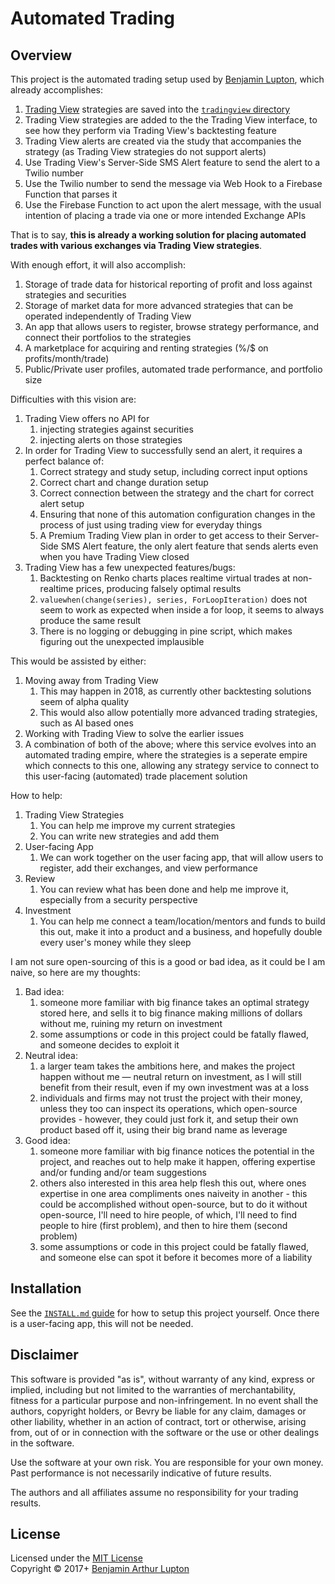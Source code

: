 # Automated Trading

## Overview

This project is the automated trading setup used by [Benjamin Lupton](https://balupton.com), which already accomplishes:

1. [Trading View](http://balupton.com/tradingview) strategies are saved into the [`tradingview` directory](https://github.com/balupton/automated-trading/tree/master/tradingview)
1. Trading View strategies are added to the the Trading View interface, to see how they perform via Trading View's backtesting feature
1. Trading View alerts are created via the study that accompanies the strategy (as Trading View strategies do not support alerts)
1. Use Trading View's Server-Side SMS Alert feature to send the alert to a Twilio number
1. Use the Twilio number to send the message via Web Hook to a Firebase Function that parses it
1. Use the Firebase Function to act upon the alert message, with the usual intention of placing a trade via one or more intended Exchange APIs

That is to say, **this is already a working solution for placing automated trades with various exchanges via Trading View strategies**.

With enough effort, it will also accomplish:

1. Storage of trade data for historical reporting of profit and loss against strategies and securities
1. Storage of market data for more advanced strategies that can be operated independently of Trading View
1. An app that allows users to register, browse strategy performance, and connect their portfolios to the strategies
1. A marketplace for acquiring and renting strategies (%/$ on profits/month/trade)
1. Public/Private user profiles, automated trade performance, and portfolio size

Difficulties with this vision are:

1. Trading View offers no API for
    1. injecting strategies against securities
    1. injecting alerts on those strategies
1. In order for Trading View to successfully send an alert, it requires a perfect balance of:
    1. Correct strategy and study setup, including correct input options
    1. Correct chart and change duration setup
    1. Correct connection between the strategy and the chart for correct alert setup
    1. Ensuring that none of this automation configuration changes in the process of just using trading view for everyday things
    1. A Premium Trading View plan in order to get access to their Server-Side SMS Alert feature, the only alert feature that sends alerts even when you have Trading View closed
1. Trading View has a few unexpected features/bugs:
    1. Backtesting on Renko charts places realtime virtual trades at non-realtime prices, producing falsely optimal results
    1. `valuewhen(change(series), series, ForLoopIteration)` does not seem to work as expected when inside a for loop, it seems to always produce the same result
    1. There is no logging or debugging in pine script, which makes figuring out the unexpected implausible

This would be assisted by either:

1. Moving away from Trading View
    1. This may happen in 2018, as currently other backtesting solutions seem of alpha quality
    1. This would also allow potentially more advanced trading strategies, such as AI based ones
1. Working with Trading View to solve the earlier issues
1. A combination of both of the above; where this service evolves into an automated trading empire, where the strategies is a seperate empire which connects to this one, allowing any strategy service to connect to this user-facing (automated) trade placement solution

How to help:

1. Trading View Strategies
    1. You can help me improve my current strategies
    1. You can write new strategies and add them
2. User-facing App
    1. We can work together on the user facing app, that will allow users to register, add their exchanges, and view performance
3. Review
    1. You can review what has been done and help me improve it, especially from a security perspective
4. Investment
    1. You can help me connect a team/location/mentors and funds to build this out, make it into a product and a business, and hopefully double every user's money while they sleep

I am not sure open-sourcing of this is a good or bad idea, as it could be I am naive, so here are my thoughts:

1. Bad idea:
    1. someone more familiar with big finance takes an optimal strategy stored here, and sells it to big finance making millions of dollars without me, ruining my return on investment
    1. some assumptions or code in this project could be fatally flawed, and someone decides to exploit it
1. Neutral idea:
    1. a larger team takes the ambitions here, and makes the project happen without me — neutral return on investment, as I will still benefit from their result, even if my own investment was at a loss
    1. individuals and firms may not trust the project with their money, unless they too can inspect its operations, which open-source provides - however, they could just fork it, and setup their own product based off it, using their big brand name as leverage
1. Good idea:
    1. someone more familiar with big finance notices the potential in the project, and reaches out to help make it happen, offering expertise and/or funding and/or team suggestions
    1. others also interested in this area help flesh this out, where ones expertise in one area compliments ones naiveity in another - this could be accomplished without open-source, but to do it without open-source, I'll need to hire people, of which, I'll need to find people to hire (first problem), and then to hire them (second problem)
    1. some assumptions or code in this project could be fatally flawed, and someone else can spot it before it becomes more of a liability


## Installation

See the [`INSTALL.md` guide](https://github.com/balupton/automated-trading/blob/master/INSTALL.md) for how to setup this project yourself. Once there is a user-facing app, this will not be needed.



## Disclaimer

This software is provided "as is", without warranty of any kind, express or implied, including but not limited to the warranties of merchantability, fitness for a particular purpose and non-infringement. In no event shall the authors, copyright holders, or Bevry be liable for any claim, damages or other liability, whether in an action of contract, tort or otherwise, arising from, out of or in connection with the software or the use or other dealings in the software.

Use the software at your own risk. You are responsible for your own money. Past performance is not necessarily indicative of future results.

The authors and all affiliates assume no responsibility for your trading results.


## License

Licensed under the [MIT License](http://creativecommons.org/licenses/MIT/)
<br/>Copyright &copy; 2017+ [Benjamin Arthur Lupton](http://balupton.com)
